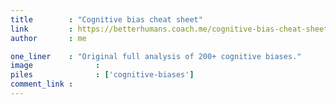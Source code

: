 ```yaml
---
title        : "Cognitive bias cheat sheet"
link         : https://betterhumans.coach.me/cognitive-bias-cheat-sheet-55a472476b18
author       : me

one_liner    : "Original full analysis of 200+ cognitive biases."
image			   : 
piles			   : ['cognitive-biases']
comment_link : 
---
```

